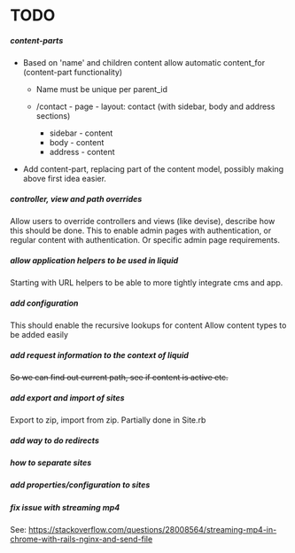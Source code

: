 # TODO

##### content-parts

- Based on 'name' and children content allow automatic content_for (content-part functionality)
    - Name must be unique per parent_id
    
    - /contact - page - layout: contact (with sidebar, body and address sections)
        - sidebar - content
        - body - content
        - address - content 
        
- Add content-part, replacing part of the content model, possibly making above first idea easier.

##### controller, view and path overrides

Allow users to override controllers and views (like devise), describe how this should be done.
This to enable admin pages with authentication, or regular content with authentication.
Or specific admin page requirements.

##### allow application helpers to be used in liquid

Starting with URL helpers to be able to more tightly integrate cms and app.

##### add configuration

This should enable the recursive lookups for content
Allow content types to be added easily

##### add request information to the context of liquid

~~So we can find out current path, see if content is active etc.~~

##### add export and import of sites

Export to zip, import from zip.
Partially done in Site.rb

##### add way to do redirects

##### how to separate sites

##### add properties/configuration to sites

##### fix issue with streaming mp4
See: https://stackoverflow.com/questions/28008564/streaming-mp4-in-chrome-with-rails-nginx-and-send-file
